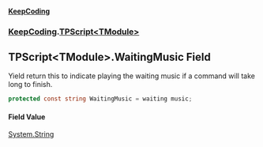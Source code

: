 #### [KeepCoding](index.md 'index')
### [KeepCoding](KeepCoding.md 'KeepCoding').[TPScript&lt;TModule&gt;](TPScript.TModule..md 'KeepCoding.TPScript&lt;TModule&gt;')
## TPScript&lt;TModule&gt;.WaitingMusic Field
Yield return this to indicate playing the waiting music if a command will take long to finish.  
```csharp
protected const string WaitingMusic = waiting music;
```
#### Field Value
[System.String](https://docs.microsoft.com/en-us/dotnet/api/System.String 'System.String')
